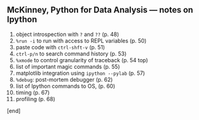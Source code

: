 ## McKinney, Python for Data Analysis — notes on Ipython

 1. object introspection with `?` and `??` (p. 48)
 1. `%run -i` to run with access to REPL variables (p. 50)
 1. paste code with `ctrl-shft-v` (p. 51)
 1. `ctrl-p/n` to search command history (p. 53)
 1. `%xmode` to control granularity of traceback (p. 54 top)
 1. list of important magic commands (p. 55)
 1. matplotlib integration using `ipython --pylab` (p. 57)
 1. `%debug`: post-mortem debugger (p. 62)
 1. list of Ipython commands to OS, (p. 60)
 1. timing (p. 67)
 1. profiling (p. 68)

[end]